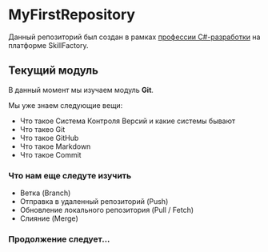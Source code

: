 # MyFirstRepository

Данный репозиторий был создан в рамках [профессии С#-разработки](https://skillfactory.ru/csharp) на платформе SkillFactory.

## Текущий модуль
В данный момент мы изучаем модуль **Git**.

Мы уже знаем следующие вещи:
* Что такое Система Контроля Версий и какие системы бывают
* Что такео Git
* Что такое GitHub
* Что такое Markdown
* Что такое Commit

### Что нам еще следуте изучить
* Ветка (Branch)
* Отправка в удаленный репозиторий (Push)
* Обновление локального репозитория (Pull / Fetch)
* Слияние (Merge)

### Продолжение следует...